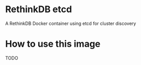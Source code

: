# RethinkDB etcd

A RethinkDB Docker container using etcd for cluster discovery

# How to use this image

TODO
